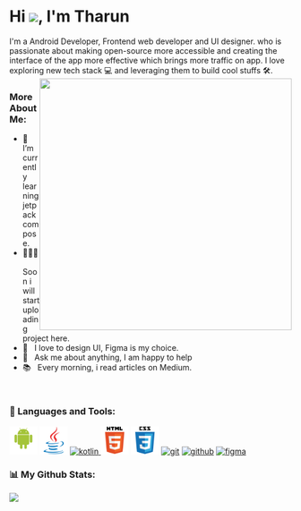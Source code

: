 # Hi  <img src="https://raw.githubusercontent.com/MartinHeinz/MartinHeinz/master/wave.gif" width="30px">, I'm Tharun

I'm a Android Developer, Frontend web developer and UI designer. who is passionate about making open-source more accessible and creating the interface of the app more effective which brings more traffic on app. I love exploring new tech stack 💻 and leveraging them to build cool stuffs 🛠️. 
<img src="https://user-images.githubusercontent.com/61702243/135713157-cf8309ef-7a00-459d-a561-d189e4deb876.gif" align="right" width="450px" height="450px"></a>

### More About Me:
- 🌱 &nbsp; I’m currently learning jetpack compose.          
- 👨🏻‍💻 &nbsp; Soon i will start uploading project here.
- 🎨 &nbsp; I love to design UI, Figma is my choice.
- 💬 &nbsp; Ask me about anything, I am happy to help
- 📚 &nbsp; Every morning, i read articles on Medium.

<br>

### 🔨 Languages and Tools:
<p align="left"> 
<a href="https://developer.android.com" target="_blank"> <img src="https://raw.githubusercontent.com/devicons/devicon/master/icons/android/android-original-wordmark.svg" alt="android" width="50px" height="50px"></a>
</a><a href="https://www.java.com" target="_blank"> <img src="https://raw.githubusercontent.com/devicons/devicon/master/icons/java/java-original.svg" alt="java" width="50" height="50"></a> 
<a href="https://kotlinlang.org" target="_blank"> <img src="https://www.vectorlogo.zone/logos/kotlinlang/kotlinlang-icon.svg" alt="kotlin" width="40" height="40"> </a>
<a href="https://www.w3.org/html/" target="_blank"> <img src="https://raw.githubusercontent.com/devicons/devicon/master/icons/html5/html5-original-wordmark.svg" alt="html5" width="50" height="50"></a>
<a href="https://www.w3schools.com/css/" target="_blank"> <img src="https://raw.githubusercontent.com/devicons/devicon/master/icons/css3/css3-original-wordmark.svg" alt="css3" width="50" height="50"/></a>
<a href="https://git-scm.com/" target="_blank"> <img src="https://www.vectorlogo.zone/logos/git-scm/git-scm-icon.svg" alt="git" width="45" height="45"></a>
<a href="https://www.github.com/" target="_blank"><img src="https://cdn-icons-png.flaticon.com/512/25/25231.png" alt="github" width="50" height="50"></a>
<a href="https://www.figma.com/" target="_blank"> <img src="https://www.vectorlogo.zone/logos/figma/figma-icon.svg" alt="figma" width="45" height="45"></a>
</p>

### 📊 My Github Stats:
<img src="https://github-readme-stats.vercel.app/api?username=adpth&&show_icons=true&title_color=ffffff&icon_color=bb2acf&text_color=daf7dc&bg_color=151515">
